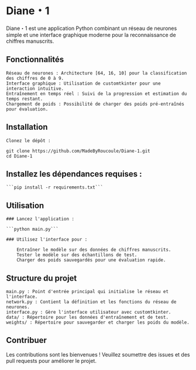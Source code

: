 # Diane・1

Diane・1 est une application Python combinant un réseau de neurones simple et une interface graphique moderne pour la reconnaissance de chiffres manuscrits.

## Fonctionnalités

    Réseau de neurones : Architecture [64, 16, 10] pour la classification des chiffres de 0 à 9.
    Interface graphique : Utilisation de customtkinter pour une interaction intuitive.
    Entraînement en temps réel : Suivi de la progression et estimation du temps restant.
    Chargement de poids : Possibilité de charger des poids pré-entraînés pour évaluation.

## Installation

    Clonez le dépôt :
```
git clone https://github.com/MadeByRoucoule/Diane-1.git
cd Diane-1
```

## Installez les dépendances requises :

    ```pip install -r requirements.txt```

## Utilisation

    ### Lancez l'application :

    ```python main.py```

    ### Utilisez l'interface pour :

        Entraîner le modèle sur des données de chiffres manuscrits.
        Tester le modèle sur des échantillons de test.
        Charger des poids sauvegardés pour une évaluation rapide.

## Structure du projet

    main.py : Point d'entrée principal qui initialise le réseau et l'interface.
    network.py : Contient la définition et les fonctions du réseau de neurones.
    interface.py : Gère l'interface utilisateur avec customtkinter.
    data/ : Répertoire pour les données d'entraînement et de test.
    weights/ : Répertoire pour sauvegarder et charger les poids du modèle.

## Contribuer

Les contributions sont les bienvenues ! Veuillez soumettre des issues et des pull requests pour améliorer le projet.
